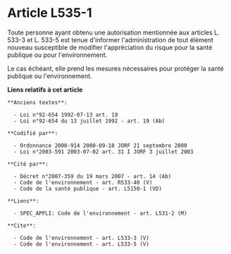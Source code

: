 # Article L535-1

Toute personne ayant obtenu une autorisation mentionnée aux articles L. 533-3 et L. 533-5 est tenue d'informer
l'administration de tout élément nouveau susceptible de modifier l'appréciation du risque pour la santé publique ou pour
l'environnement. 

Le cas échéant, elle prend les mesures nécessaires pour protéger la santé publique ou l'environnement.

**Liens relatifs à cet article**

	**Anciens textes**:

	  - Loi n°92-654 1992-07-13 art. 19
	  - Loi n°92-654 du 13 juillet 1992 - art. 19 (Ab)

	**Codifié par**:

	  - Ordonnance 2000-914 2000-09-18 JORF 21 septembre 2000
	  - Loi n°2003-591 2003-07-02 art. 31 I JORF 3 juillet 2003

	**Cité par**:

	  - Décret n°2007-359 du 19 mars 2007 - art. 14 (Ab)
	  - Code de l'environnement - art. R533-40 (V)
	  - Code de la santé publique - art. L5150-1 (VD)

	**Liens**:

	  - SPEC_APPLI: Code de l'environnement - art. L531-2 (M)

	**Cite**:

	  - Code de l'environnement - art. L533-3 (V)
	  - Code de l'environnement - art. L533-5 (V)
